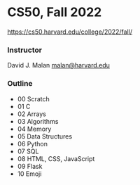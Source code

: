 # CS50, Fall 2022

https://cs50.harvard.edu/college/2022/fall/

### Instructor
David J. Malan
malan@harvard.edu

### Outline
* 00 Scratch
* 01 C
* 02 Arrays
* 03 Algorithms
* 04 Memory
* 05 Data Structures
* 06 Python
* 07 SQL
* 08 HTML, CSS, JavaScript
* 09 Flask
* 10 Emoji

<br><br>
